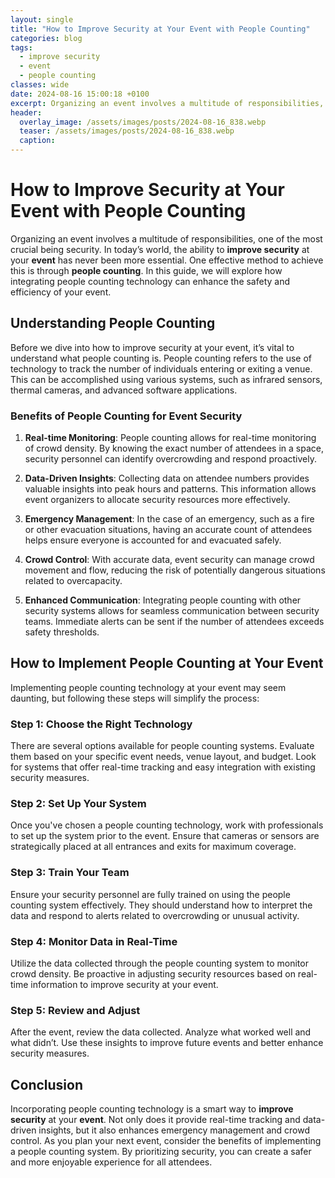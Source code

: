```yaml
---
layout: single
title: "How to Improve Security at Your Event with People Counting"
categories: blog
tags:
  - improve security
  - event
  - people counting
classes: wide
date: 2024-08-16 15:00:18 +0100
excerpt: Organizing an event involves a multitude of responsibilities, one of the most crucial being security. In today’s world, the ability to **improve security**...
header:
  overlay_image: /assets/images/posts/2024-08-16_838.webp
  teaser: /assets/images/posts/2024-08-16_838.webp
  caption: 
---
```

  
# How to Improve Security at Your Event with People Counting

Organizing an event involves a multitude of responsibilities, one of the most crucial being security. In today’s world, the ability to **improve security** at your **event** has never been more essential. One effective method to achieve this is through **people counting**. In this guide, we will explore how integrating people counting technology can enhance the safety and efficiency of your event.

## Understanding People Counting

Before we dive into how to improve security at your event, it’s vital to understand what people counting is. People counting refers to the use of technology to track the number of individuals entering or exiting a venue. This can be accomplished using various systems, such as infrared sensors, thermal cameras, and advanced software applications. 

### Benefits of People Counting for Event Security

1. **Real-time Monitoring**: People counting allows for real-time monitoring of crowd density. By knowing the exact number of attendees in a space, security personnel can identify overcrowding and respond proactively.

2. **Data-Driven Insights**: Collecting data on attendee numbers provides valuable insights into peak hours and patterns. This information allows event organizers to allocate security resources more effectively.

3. **Emergency Management**: In the case of an emergency, such as a fire or other evacuation situations, having an accurate count of attendees helps ensure everyone is accounted for and evacuated safely.

4. **Crowd Control**: With accurate data, event security can manage crowd movement and flow, reducing the risk of potentially dangerous situations related to overcapacity.

5. **Enhanced Communication**: Integrating people counting with other security systems allows for seamless communication between security teams. Immediate alerts can be sent if the number of attendees exceeds safety thresholds.

## How to Implement People Counting at Your Event

Implementing people counting technology at your event may seem daunting, but following these steps will simplify the process:

### Step 1: Choose the Right Technology

There are several options available for people counting systems. Evaluate them based on your specific event needs, venue layout, and budget. Look for systems that offer real-time tracking and easy integration with existing security measures.

### Step 2: Set Up Your System

Once you've chosen a people counting technology, work with professionals to set up the system prior to the event. Ensure that cameras or sensors are strategically placed at all entrances and exits for maximum coverage.

### Step 3: Train Your Team

Ensure your security personnel are fully trained on using the people counting system effectively. They should understand how to interpret the data and respond to alerts related to overcrowding or unusual activity.

### Step 4: Monitor Data in Real-Time

Utilize the data collected through the people counting system to monitor crowd density. Be proactive in adjusting security resources based on real-time information to improve security at your event.

### Step 5: Review and Adjust

After the event, review the data collected. Analyze what worked well and what didn’t. Use these insights to improve future events and better enhance security measures.

## Conclusion

Incorporating people counting technology is a smart way to **improve security** at your **event**. Not only does it provide real-time tracking and data-driven insights, but it also enhances emergency management and crowd control. As you plan your next event, consider the benefits of implementing a people counting system. By prioritizing security, you can create a safer and more enjoyable experience for all attendees.